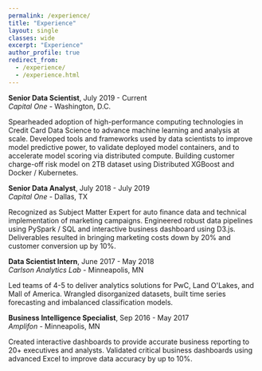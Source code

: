 ```yaml
---
permalink: /experience/
title: "Experience"
layout: single
classes: wide
excerpt: "Experience"
author_profile: true
redirect_from: 
  - /experience/
  - /experience.html
---
```


**Senior Data Scientist**, July 2019 - Current <br>
*Capital One* - Washington, D.C.

Spearheaded adoption of high-performance computing technologies in Credit Card Data Science to advance machine learning and analysis at scale. Developed tools and frameworks used by data scientists to improve model predictive power, to validate deployed model containers, and to accelerate model scoring via distributed compute. Building customer charge-off risk model on 2TB dataset using Distributed XGBoost and Docker / Kubernetes.

**Senior Data Analyst**, July 2018 - July 2019 <br>
*Capital One* - Dallas, TX

Recognized as Subject Matter Expert for auto finance data and technical implementation of marketing campaigns. Engineered robust data pipelines using PySpark / SQL and interactive business dashboard using D3.js. Deliverables resulted in bringing marketing costs down by 20% and customer conversion up by 10%.

**Data Scientist Intern**, June 2017 - May 2018 <br>
*Carlson Analytics Lab* - Minneapolis, MN

Led teams of 4-5 to deliver analytics solutions for PwC, Land O'Lakes, and Mall of America. Wrangled disorganized datasets, built time series forecasting and imbalanced classification models.

**Business Intelligence Specialist**, Sep 2016 - May 2017 <br>
*Amplifon* - Minneapolis, MN

Created interactive dashboards to provide accurate business reporting to 20+ executives and analysts. Validated critical business dashboards using advanced Excel to improve data accuracy by up to 10%.
